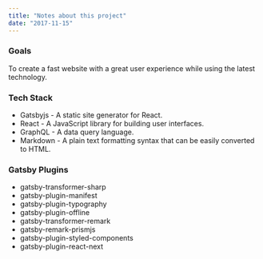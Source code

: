 ```yaml
---
title: "Notes about this project"
date: "2017-11-15"
---
```


### Goals

To create a fast website with a great user experience while using the latest technology.

### Tech Stack

* Gatsbyjs - A static site generator for React.
* React - A JavaScript library for building user interfaces.
* GraphQL - A data query language.
* Markdown - A plain text formatting syntax that can be easily converted to HTML.

### Gatsby Plugins

* gatsby-transformer-sharp
* gatsby-plugin-manifest
* gatsby-plugin-typography
* gatsby-plugin-offline
* gatsby-transformer-remark
* gatsby-remark-prismjs
* gatsby-plugin-styled-components
* gatsby-plugin-react-next